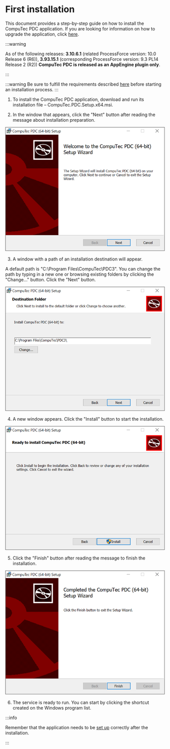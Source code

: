 # First installation

This document provides a step-by-step guide on how to install the CompuTec PDC application. If you are looking for information on how to upgrade the application, click  [here](./../installation/application-upgrade.md).

:::warning

As of the following releases: **3.10.6.1** (related ProcessForce version: 10.0 Release 6 (R6)), **3.93.15.1** (corresponding ProcessForce version: 9.3 PL14 Release 2 (R2)) **CompuTec PDC is released as an AppEngine plugin only**.

:::

:::warning
Be sure to fulfill the requirements described [here](./requirements.md) before starting an installation process.
:::

1. To install the CompuTec PDC application, download and run its installation file – CompuTec.PDC.Setup.x64.msi.

2. In the window that appears, click the "Next" button after reading the message about installation preparation.

  ![Installation](./media/pdc-instalation.png)

3. A window with a path of an installation destination will appear.

  A default path is "C:\Program Files\CompuTec\PDC3\". You can change the path by typing in a new one or browsing existing folders by clicking the "Change..." button. Click the "Next" button.

  ![Destination Folder](./media/pdc-instalation-destination-folder.png)

4. A new window appears. Click the "Install" button to start the installation.

  ![PDC Installation Ready](./media/pdc-installation-ready.png)

5. Click the "Finish" button after reading the message to finish the installation.

  ![PDC Installation Finish](./media/pdc-installation-finish.png)

6. The service is ready to run. You can start by clicking the shortcut created on the Windows program list.

:::info

Remember that the application needs to be [set up](./../setting-up-the-application/setting-up-the-application.md) correctly after the installation.

:::